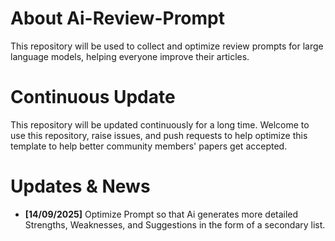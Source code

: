 # About Ai-Review-Prompt
This repository will be used to collect and optimize review prompts for large language models, helping everyone improve their articles.

# Continuous Update
This repository will be updated continuously for a long time. Welcome to use this repository, raise issues, and push requests to help optimize this template to help better community members' papers get accepted.

# Updates & News
- **[14/09/2025]** Optimize Prompt so that Ai generates more detailed Strengths, Weaknesses, and Suggestions in the form of a secondary list.
